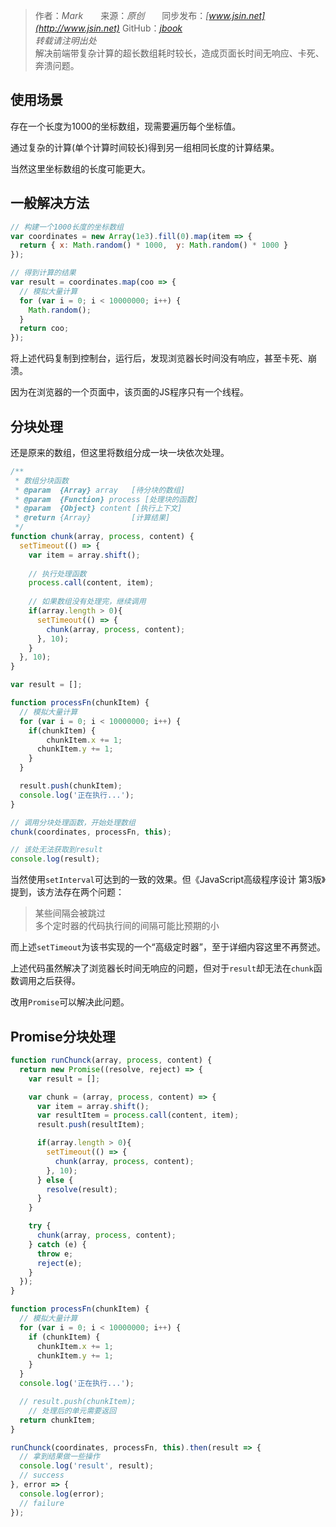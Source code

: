 > 作者：*Mark*　　来源：*原创*　　同步发布：*[www.jsin.net](http://www.jsin.net)*  GitHub：*[jbook](https://github.com/15088134140/jbook/tree/master/doc)*  
> *转载请注明出处*   
> 解决前端带复杂计算的超长数组耗时较长，造成页面长时间无响应、卡死、奔溃问题。

## 使用场景
存在一个长度为1000的坐标数组，现需要遍历每个坐标值。

通过复杂的计算(单个计算时间较长)得到另一组相同长度的计算结果。

当然这里坐标数组的长度可能更大。

## 一般解决方法
```js
// 构建一个1000长度的坐标数组
var coordinates = new Array(1e3).fill(0).map(item => {
  return { x: Math.random() * 1000,  y: Math.random() * 1000 }
});

// 得到计算的结果
var result = coordinates.map(coo => {
  // 模拟大量计算
  for (var i = 0; i < 10000000; i++) {
    Math.random();
  }
  return coo;
});
```
将上述代码复制到控制台，运行后，发现浏览器长时间没有响应，甚至卡死、崩溃。

因为在浏览器的一个页面中，该页面的JS程序只有一个线程。

## 分块处理
还是原来的数组，但这里将数组分成一块一块依次处理。
```js
/**
 * 数组分块函数
 * @param  {Array} array   [待分块的数组]
 * @param  {Function} process [处理块的函数]
 * @param  {Object} content [执行上下文]
 * @return {Array}         [计算结果]
 */
function chunk(array, process, content) {
  setTimeout(() => {
    var item = array.shift();
    
    // 执行处理函数
    process.call(content, item);
    
    // 如果数组没有处理完，继续调用
    if(array.length > 0){
      setTimeout(() => {
        chunk(array, process, content);
      }, 10);
    }
  }, 10);
}

var result = [];

function processFn(chunkItem) {
  // 模拟大量计算
  for (var i = 0; i < 10000000; i++) {
    if(chunkItem) {
    	chunkItem.x += 1;
      chunkItem.y += 1;
    }
  }

  result.push(chunkItem);
  console.log('正在执行...');
}

// 调用分块处理函数，开始处理数组
chunk(coordinates, processFn, this);

// 该处无法获取到result
console.log(result);
```
当然使用`setInterval`可达到的一致的效果。但《JavaScript高级程序设计 第3版》提到，该方法存在两个问题：

> 某些间隔会被跳过   
> 多个定时器的代码执行间的间隔可能比预期的小

而上述`setTimeout`为该书实现的一个“高级定时器”，至于详细内容这里不再赘述。

上述代码虽然解决了浏览器长时间无响应的问题，但对于`result`却无法在`chunk`函数调用之后获得。

改用`Promise`可以解决此问题。

## Promise分块处理

```js
function runChunck(array, process, content) {
  return new Promise((resolve, reject) => {
    var result = [];

    var chunk = (array, process, content) => {
      var item = array.shift();
      var resultItem = process.call(content, item);
      result.push(resultItem);

      if(array.length > 0){
        setTimeout(() => {
          chunk(array, process, content);
        }, 10);
      } else {
        resolve(result);
      }
    }

    try {
      chunk(array, process, content);
    } catch (e) {
      throw e;
      reject(e);
    }
  });
}

function processFn(chunkItem) {
  // 模拟大量计算
  for (var i = 0; i < 10000000; i++) {
    if (chunkItem) {
      chunkItem.x += 1;
      chunkItem.y += 1;
    }
  }
  console.log('正在执行...');

  // result.push(chunkItem);
 	// 处理后的单元需要返回 
  return chunkItem;
}

runChunck(coordinates, processFn, this).then(result => {
  // 拿到结果做一些操作
  console.log('result', result);
  // success
}, error => {
  console.log(error);
  // failure
});
```
